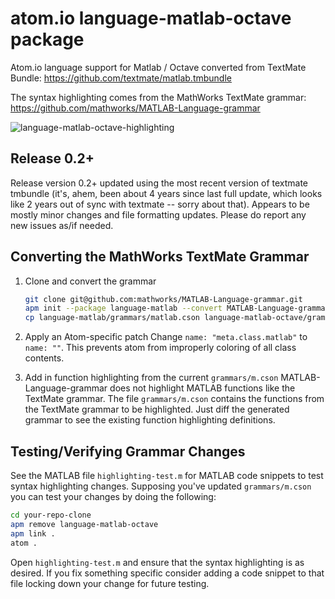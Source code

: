 # atom.io language-matlab-octave package

Atom.io language support for Matlab / Octave converted from TextMate Bundle:
https://github.com/textmate/matlab.tmbundle

The syntax highlighting comes from the MathWorks TextMate grammar:
https://github.com/mathworks/MATLAB-Language-grammar

![language-matlab-octave-highlighting](https://user-images.githubusercontent.com/43882944/61577281-29e12680-aab3-11e9-900d-527a0afa8e37.png)

## Release 0.2+
Release version 0.2+ updated using the most recent version of textmate tmbundle (it's, ahem, been about 4 years since last full update, which looks like 2 years out of sync with textmate -- sorry about that). Appears to be mostly minor changes and file formatting updates. Please do report any new issues as/if needed.

## Converting the MathWorks TextMate Grammar
1. Clone and convert the grammar
    ```bash
    git clone git@github.com:mathworks/MATLAB-Language-grammar.git
    apm init --package language-matlab --convert MATLAB-Language-grammar/Matlab.tmbundle/
    cp language-matlab/grammars/matlab.cson language-matlab-octave/grammars/m.cson
    ```

1. Apply an Atom-specific patch
Change `name: "meta.class.matlab"` to `name: ""`. This prevents atom from improperly coloring of all class contents.

1. Add in function highlighting from the current `grammars/m.cson`
MATLAB-Language-grammar does not highlight MATLAB functions like the TextMate grammar. The file `grammars/m.cson` contains the functions from the TextMate grammar to be highlighted. Just diff the generated grammar to see the existing function highlighting definitions.

## Testing/Verifying Grammar Changes
See the MATLAB file `highlighting-test.m` for MATLAB code snippets to test syntax highlighting changes. Supposing you've updated `grammars/m.cson` you can test your changes by doing the following:
```bash
cd your-repo-clone
apm remove language-matlab-octave
apm link .
atom .
```
Open `highlighting-test.m` and ensure that the syntax highlighting is as desired. If you fix something specific consider adding a code snippet to that file locking down your change for future testing.

